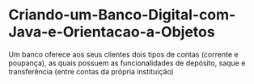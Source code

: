 # Criando-um-Banco-Digital-com-Java-e-Orientacao-a-Objetos
Um banco oferece aos seus clientes dois tipos de contas (corrente e poupança), as quais possuem as funcionalidades de depósito, saque e transferência (entre contas da própria instituição)
